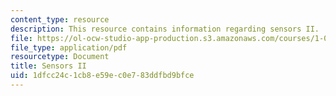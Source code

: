 ```yaml
---
content_type: resource
description: This resource contains information regarding sensors II.
file: https://ol-ocw-studio-app-production.s3.amazonaws.com/courses/1-00-introduction-to-computers-and-engineering-problem-solving-spring-2012/1dfcc24c1cb8e59ec0e783ddfbd9bfce_MIT1_00S12_Lec_26.pdf
file_type: application/pdf
resourcetype: Document
title: Sensors II
uid: 1dfcc24c-1cb8-e59e-c0e7-83ddfbd9bfce
---
```

